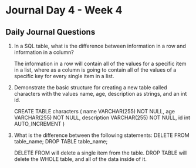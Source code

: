 # Journal Day 4 - Week 4

## Daily Journal Questions

1. In a SQL table, what is the difference between information in a row and information in a column?

    The information in a row will contain all of the values for a specific item in a list, where as a column is going to contain all of the values of a specific key for every single item in a list.

2. Demonstrate the basic structure for creating a new table called characters with the values name, age, description as strings, and an int id.

    CREATE TABLE characters
    (
        name VARCHAR(255) NOT NULL,
        age VARCHAR(255) NOT NULL,
        description VARCHAR(255) NOT NULL,
        id int AUTO_INCREMENT
    )

3. What is the difference between the following statements:
        DELETE FROM table_name;
        DROP TABLE table_name;

    DELETE FROM will delete a single item from the table. DROP TABLE will delete the WHOLE table, and all of the data inside of it.


